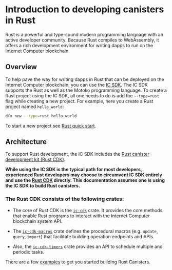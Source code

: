 # Introduction to developing canisters in Rust

Rust is a powerful and type-sound modern programming language with an active developer community. Because Rust compiles to WebAssembly, it offers a rich development environment for writing dapps to run on the Internet Computer blockchain. 

## Overview
To help pave the way for writing dapps in Rust that can be deployed on the Internet Computer blockchain, you can use the [IC SDK](/docs/current/developer-docs/getting-started/install/). The IC SDK supports the Rust as well as the Motoko programming language. To create a Rust project using the IC SDK, all one needs to do is add the `--type=rust` flag while creating a new project. For example, here you create a Rust project named `hello_world`:

```bash
dfx new --type=rust hello_world
```

To start a new project see [Rust quick start](4-quickstart.md).

## Architecture

To support Rust development, the IC SDK includes the [Rust canister development kit (Rust CDK)](https://github.com/dfinity/cdk-rs). 

**While using the IC SDK is the typical path for most developers, experienced Rust developers may choose to circumvent IC SDK entirely and use the [Rust CDK](https://github.com/dfinity/cdk-rs) directly. This documentation assumes one is using the IC SDK to build Rust canisters.**

### The Rust CDK consists of the following crates:
- The core of Rust CDK is the [`ic-cdk`](https://crates.io/crates/ic-cdk) crate. It provides the core methods that enable Rust programs to interact with the Internet Computer blockchain system API.

- The [`ic-cdk-macros`](https://crates.io/crates/ic-cdk-macros) crate defines the procedural macros (e.g. `update`, `query`, `import`) that facilitate building operation endpoints and APIs.

- Also, the [`ic-cdk-timers`](https://crates.io/crates/ic-cdk-timers) crate provides an API to schedule multiple and periodic tasks.

There are a few [examples](https://github.com/dfinity/cdk-rs/tree/main/examples) to get you started building Rust Canisters.

